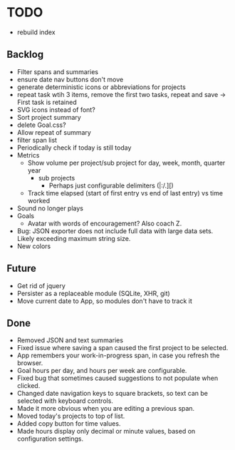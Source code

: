 # TODO

* rebuild index

## Backlog

* Filter spans and summaries
* ensure date nav buttons don't move
* generate deterministic icons or abbreviations for projects
* repeat task wtih 3 items, remove the first two tasks, repeat and save
  -> First task is retained
* SVG icons instead of font?
* Sort project summary 
* delete Goal.css?
* Allow repeat of summary
* filter span list
* Periodically check if today is still today
* Metrics
  * Show volume per project/sub project for day, week, month, quarter year
    * sub projects
      * Perhaps just configurable delimiters (|:/.][)
  * Track time elapsed (start of first entry vs end of last entry) vs time worked
* Sound no longer plays
* Goals
  * Avatar with words of encouragement?  Also coach Z.
* Bug: JSON exporter does not include full data with large data sets.  Likely exceeding maximum string size.
* New colors

## Future

* Get rid of jquery
* Persister as a replaceable module (SQLite, XHR, git)
* Move current date to App, so modules don't have to track it

## Done

* Removed JSON and text summaries
* Fixed issue where saving a span caused the first project to be selected.
* App remembers your work-in-progress span, in case you refresh the browser.
* Goal hours per day, and hours per week are configurable.
* Fixed bug that sometimes caused suggestions to not populate when clicked.
* Changed date navigation keys to square brackets, so text can be selected with keyboard controls.
* Made it more obvious when you are editing a previous span.
* Moved today's projects to top of list.
* Added copy button for time values.
* Made hours display only decimal or minute values, based on configuration settings.
